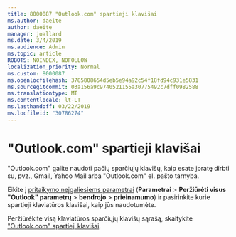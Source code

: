 ```yaml
---
title: 8000087 "Outlook.com" spartieji klavišai
ms.author: daeite
author: daeite
manager: joallard
ms.date: 3/4/2019
ms.audience: Admin
ms.topic: article
ROBOTS: NOINDEX, NOFOLLOW
localization_priority: Normal
ms.custom: 8000087
ms.openlocfilehash: 3785808654d5eb5e94a92c54f18fd94c931e5831
ms.sourcegitcommit: 03a156a9c9740521155a30775492c7dff0982588
ms.translationtype: MT
ms.contentlocale: lt-LT
ms.lasthandoff: 03/22/2019
ms.locfileid: "30786274"
---
```

# <a name="keyboard-shortcuts-in-outlookcom"></a>"Outlook.com" spartieji klavišai

"Outlook.com" galite naudoti pačių sparčiųjų klavišų, kaip esate įpratę dirbti su, pvz., Gmail, Yahoo Mail arba "Outlook.com" el. pašto tarnyba.

Eikite į [pritaikymo neįgaliesiems parametrai](https://go.microsoft.com/fwlink/?linkid=2080840) (**Parametrai** > **Peržiūrėti visus "Outlook" parametrų** > **bendrojo** > **prieinamumo**) ir pasirinkite kurie spartieji klaviatūros klavišai, kaip jūs naudotumėte.

Peržiūrėkite visą klaviatūros sparčiųjų klavišų sąrašą, skaitykite ["Outlook.com" spartieji klavišai](https://support.office.com/article/708d907e-4398-4fc6-9a9a-4fc72bccec16).